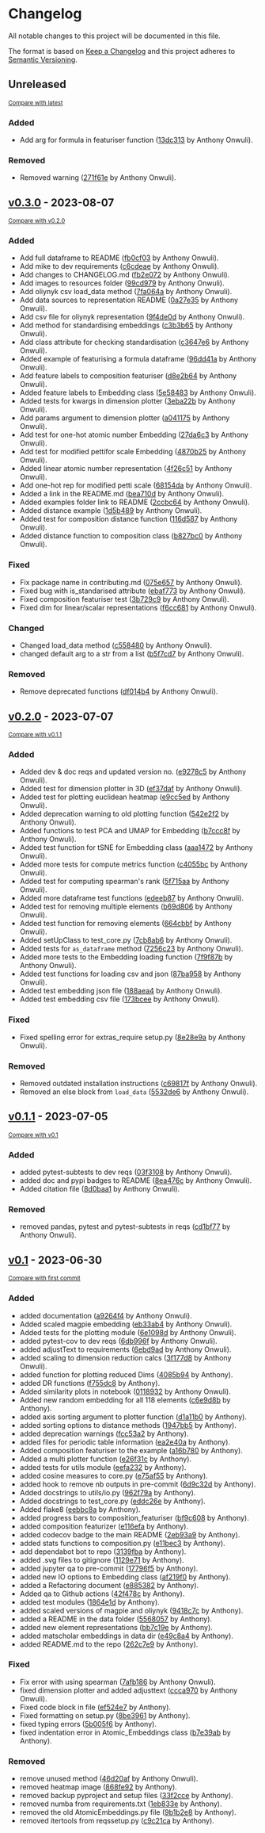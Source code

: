 # Changelog

All notable changes to this project will be documented in this file.

The format is based on [Keep a Changelog](http://keepachangelog.com/en/1.0.0/)
and this project adheres to [Semantic Versioning](http://semver.org/spec/v2.0.0.html).

<!-- insertion marker -->

## Unreleased

<small>[Compare with latest](https://github.com/WMD-group/ElementEmbeddings/compare/v0.3.0...HEAD)</small>

### Added

- Add arg for formula in featuriser function ([13dc313](https://github.com/WMD-group/ElementEmbeddings/commit/13dc313b40753aa267c878b86a33ba76944a5228) by Anthony Onwuli).

### Removed

- Removed warning ([271f61e](https://github.com/WMD-group/ElementEmbeddings/commit/271f61e8653b706a6dd716bf6c0ced9396965750) by Anthony Onwuli).

<!-- insertion marker -->

## [v0.3.0](https://github.com/WMD-group/ElementEmbeddings/releases/tag/v0.3.0) - 2023-08-07

<small>[Compare with v0.2.0](https://github.com/WMD-group/ElementEmbeddings/compare/v0.2.0...v0.3.0)</small>

### Added

- Add full dataframe to README ([fb0cf03](https://github.com/WMD-group/ElementEmbeddings/commit/fb0cf036979094fe6255d120ee523f5338583da8) by Anthony Onwuli).
- Add mike to dev requirements ([c6cdeae](https://github.com/WMD-group/ElementEmbeddings/commit/c6cdeaebc0fe169898befda246d272c24e3f7e30) by Anthony Onwuli).
- Add changes to CHANGELOG.md ([fb2e072](https://github.com/WMD-group/ElementEmbeddings/commit/fb2e072e6a590d6b6744e5e311db0679e2fd16d5) by Anthony Onwuli).
- Add images to resources folder ([99cd979](https://github.com/WMD-group/ElementEmbeddings/commit/99cd979a51a40618e86ed4dc125b3e2c93e992b3) by Anthony Onwuli).
- Add oliynyk csv load_data method ([7fa064a](https://github.com/WMD-group/ElementEmbeddings/commit/7fa064ab6b8deb5eb516312b01a8160c7c78b565) by Anthony Onwuli).
- Add data sources to representation README ([0a27e35](https://github.com/WMD-group/ElementEmbeddings/commit/0a27e358ee62df0ec1e96dd8b869935beed60ae2) by Anthony Onwuli).
- Add csv file for oliynyk representation ([9f4de0d](https://github.com/WMD-group/ElementEmbeddings/commit/9f4de0dc407c22a6291e594dc8270cd5f27c5852) by Anthony Onwuli).
- Add method for standardising embeddings ([c3b3b65](https://github.com/WMD-group/ElementEmbeddings/commit/c3b3b6565527d4b9ec86f530626c42d3adf2f0a7) by Anthony Onwuli).
- Add class attribute for checking standardisation ([c3647e6](https://github.com/WMD-group/ElementEmbeddings/commit/c3647e682c67a1d4ca8a326d919cbd4bc487560e) by Anthony Onwuli).
- Added example of featurising a formula dataframe ([96dd41a](https://github.com/WMD-group/ElementEmbeddings/commit/96dd41ac66dbcc88ce164c0dd32d79bd6d683bb6) by Anthony Onwuli).
- Add feature labels to composition featuriser ([d8e2b64](https://github.com/WMD-group/ElementEmbeddings/commit/d8e2b64790a756896bde2803684c5c059976d3e4) by Anthony Onwuli).
- Added feature labels to Embedding class ([5e58483](https://github.com/WMD-group/ElementEmbeddings/commit/5e58483da14050fef618ac3220d3c7f62f284dc9) by Anthony Onwuli).
- Added tests for kwargs in dimension plotter ([3eba22b](https://github.com/WMD-group/ElementEmbeddings/commit/3eba22b291de218a8dda6aadd69f2a42d68034cd) by Anthony Onwuli).
- Add params argument to dimension plotter ([a041175](https://github.com/WMD-group/ElementEmbeddings/commit/a04117578d97ef3f837a87ba2ae229774048be21) by Anthony Onwuli).
- Add test for one-hot atomic number Embedding ([27da6c3](https://github.com/WMD-group/ElementEmbeddings/commit/27da6c37868be4b7b35cc5e0f0db0a7502290a19) by Anthony Onwuli).
- Add test for modified pettifor scale Embedding ([4870b25](https://github.com/WMD-group/ElementEmbeddings/commit/4870b2546ae95f6265bbc48dee60178e118064dd) by Anthony Onwuli).
- Added linear atomic number representation ([4f26c51](https://github.com/WMD-group/ElementEmbeddings/commit/4f26c51dc9fba834dece653e6d762f8e13c90bd2) by Anthony Onwuli).
- Add one-hot rep for modified petti scale ([68154da](https://github.com/WMD-group/ElementEmbeddings/commit/68154da7dc341db670e22348ec4f038b9b791ed5) by Anthony Onwuli).
- Added a link in the README.md ([bea710d](https://github.com/WMD-group/ElementEmbeddings/commit/bea710d80fd8394e949e03e60bfea8f081f79a27) by Anthony Onwuli).
- Added examples folder link to README ([2ccbc64](https://github.com/WMD-group/ElementEmbeddings/commit/2ccbc6457d303b54289fe87268bdcf6a1ad2c4ec) by Anthony Onwuli).
- Added distance example ([1d5b489](https://github.com/WMD-group/ElementEmbeddings/commit/1d5b489217256d3a54f90f61b03f889f063c98f5) by Anthony Onwuli).
- Added test for composition distance function ([116d587](https://github.com/WMD-group/ElementEmbeddings/commit/116d587d074ceddcc0cd850588c43af74d6dbceb) by Anthony Onwuli).
- Added distance function to composition class ([b827bc0](https://github.com/WMD-group/ElementEmbeddings/commit/b827bc0361f4e3e495679ccfe26eb94b9a8426df) by Anthony Onwuli).

### Fixed

- Fix package name in contributing.md ([075e657](https://github.com/WMD-group/ElementEmbeddings/commit/075e657d260aa72fca91c7f8cc57466235788426) by Anthony Onwuli).
- Fixed bug with is_standarised attribute ([ebaf773](https://github.com/WMD-group/ElementEmbeddings/commit/ebaf773134c8ab4988f071da9eca2193e4340f60) by Anthony Onwuli).
- Fixed composition featuriser test ([3b729c9](https://github.com/WMD-group/ElementEmbeddings/commit/3b729c9584bf7cc4de2fd5c70baff41c8753800b) by Anthony Onwuli).
- Fixed dim for linear/scalar representations ([f6cc681](https://github.com/WMD-group/ElementEmbeddings/commit/f6cc681ee4f343240f5bb4d49cf9dfc5fa89f455) by Anthony Onwuli).

### Changed

- Changed load_data method ([c558480](https://github.com/WMD-group/ElementEmbeddings/commit/c558480e230d3502edd4ad9aa648a710b6782f1e) by Anthony Onwuli).
- changed default arg to a str from a list ([b5f7cd7](https://github.com/WMD-group/ElementEmbeddings/commit/b5f7cd79d9c50b0652cc02d22dedbc683f680fc2) by Anthony Onwuli).

### Removed

- Remove deprecated functions ([df014b4](https://github.com/WMD-group/ElementEmbeddings/commit/df014b42e7ca4f9df8de1c160e708d8dcdc85819) by Anthony Onwuli).

## [v0.2.0](https://github.com/WMD-group/ElementEmbeddings/releases/tag/v0.2.0) - 2023-07-07

<small>[Compare with v0.1.1](https://github.com/WMD-group/ElementEmbeddings/compare/v0.1.1...v0.2.0)</small>

### Added

- Added dev & doc reqs and updated version no. ([e9278c5](https://github.com/WMD-group/ElementEmbeddings/commit/e9278c579a031643576f137196aad34e0f5ea98f) by Anthony Onwuli).
- Added test for dimension plotter in 3D ([ef37daf](https://github.com/WMD-group/ElementEmbeddings/commit/ef37daff6aa824c3d9917fa1ba26fc37b95a9951) by Anthony Onwuli).
- Added test for plotting euclidean heatmap ([e9cc5ed](https://github.com/WMD-group/ElementEmbeddings/commit/e9cc5ed5508e624420b1330973425572ff5b1628) by Anthony Onwuli).
- Added deprecation warning to old plotting function ([542e2f2](https://github.com/WMD-group/ElementEmbeddings/commit/542e2f2e6bd96b0f0e1624192cb9a9a98fb3dfcc) by Anthony Onwuli).
- Added functions to test PCA and UMAP for Embedding ([b7ccc8f](https://github.com/WMD-group/ElementEmbeddings/commit/b7ccc8f41384e5e6095090aa016088279b5a0439) by Anthony Onwuli).
- Added test function for tSNE for Embedding class ([aaa1472](https://github.com/WMD-group/ElementEmbeddings/commit/aaa147279ba609984482813df2ce9530420da2be) by Anthony Onwuli).
- Added more tests for compute metrics function ([c4055bc](https://github.com/WMD-group/ElementEmbeddings/commit/c4055bcdad6e5bd7832a8568767ced72cd9cdfd9) by Anthony Onwuli).
- Added test for computing spearman's rank ([5f715aa](https://github.com/WMD-group/ElementEmbeddings/commit/5f715aaa3ba339b5e01012cb0a40c44652481b55) by Anthony Onwuli).
- Added more dataframe test functions ([edeeb87](https://github.com/WMD-group/ElementEmbeddings/commit/edeeb8714ae80b194159738b562606819ffc3ccb) by Anthony Onwuli).
- Added test for removing multiple elements ([b69d806](https://github.com/WMD-group/ElementEmbeddings/commit/b69d80699cad211166ff1b112886d19d387890b5) by Anthony Onwuli).
- Added test function for removing elements ([664cbbf](https://github.com/WMD-group/ElementEmbeddings/commit/664cbbf1846757b7d018c199745b6227465c0268) by Anthony Onwuli).
- Added setUpClass to test_core.py ([7cb8ab6](https://github.com/WMD-group/ElementEmbeddings/commit/7cb8ab6d3b731d04831cdfe83a90b926ab1e2a1b) by Anthony Onwuli).
- Added tests for `as_dataframe` method ([7256c23](https://github.com/WMD-group/ElementEmbeddings/commit/7256c23d8d2840b77983424ee9247a90f1caaded) by Anthony Onwuli).
- Added more tests to the Embedding loading function ([7f9f87b](https://github.com/WMD-group/ElementEmbeddings/commit/7f9f87b987a77f1d4b73cf9fed289a5d9a028417) by Anthony Onwuli).
- Added test functions for loading csv and json ([87ba958](https://github.com/WMD-group/ElementEmbeddings/commit/87ba9581c506bc16aa377961da28c0cbe60e80de) by Anthony Onwuli).
- Added test embedding json file ([188aea4](https://github.com/WMD-group/ElementEmbeddings/commit/188aea48e21b3c3d5a1b9624a9885b94f14b2fcc) by Anthony Onwuli).
- Added test embedding csv file ([173bcee](https://github.com/WMD-group/ElementEmbeddings/commit/173bcee057173ec1a48cdc7bb3141406236119ce) by Anthony Onwuli).

### Fixed

- Fixed spelling error for extras_require setup.py ([8e28e9a](https://github.com/WMD-group/ElementEmbeddings/commit/8e28e9a09550bfcaf21ec4d95989cd031d717596) by Anthony Onwuli).

### Removed

- Removed outdated installation instructions ([c69817f](https://github.com/WMD-group/ElementEmbeddings/commit/c69817fef331e203fb3861e603c7c0176097e51f) by Anthony Onwuli).
- Removed an else block from `load_data` ([5532de6](https://github.com/WMD-group/ElementEmbeddings/commit/5532de6d050580382f0fa9688be96f0e9cd231ec) by Anthony Onwuli).

## [v0.1.1](https://github.com/WMD-group/ElementEmbeddings/releases/tag/v0.1.1) - 2023-07-05

<small>[Compare with v0.1](https://github.com/WMD-group/ElementEmbeddings/compare/v0.1...v0.1.1)</small>

### Added

- added pytest-subtests to dev reqs ([03f3108](https://github.com/WMD-group/ElementEmbeddings/commit/03f31088d5be656f9fe67d88bd850a1817bd862d) by Anthony Onwuli).
- added doc and pypi badges to README ([8ea476c](https://github.com/WMD-group/ElementEmbeddings/commit/8ea476cf1422ca0d94d795fcd7b58ebd0ea858fe) by Anthony Onwuli).
- Added citation file ([8d0baa1](https://github.com/WMD-group/ElementEmbeddings/commit/8d0baa1cd17b787e465300452d3c2d16a56c009b) by Anthony Onwuli).

### Removed

- removed pandas, pytest and pytest-subtests in reqs ([cd1bf77](https://github.com/WMD-group/ElementEmbeddings/commit/cd1bf776220250377bb7cd48cca6b08e9a968f1d) by Anthony Onwuli).

## [v0.1](https://github.com/WMD-group/ElementEmbeddings/releases/tag/v0.1) - 2023-06-30

<small>[Compare with first commit](https://github.com/WMD-group/ElementEmbeddings/compare/262c7e99a438a3527fb73866093ae8cb1ee85ee6...v0.1)</small>

### Added

- added documentation ([a9264f4](https://github.com/WMD-group/ElementEmbeddings/commit/a9264f41035e8b6bdeeb2255ef0f9743a7d1be19) by Anthony Onwuli).
- Added scaled magpie embedding ([eb33ab4](https://github.com/WMD-group/ElementEmbeddings/commit/eb33ab4921343889f7583abe11eccdc2f34d8ffd) by Anthony Onwuli).
- Added tests for the plotting module ([6e1098d](https://github.com/WMD-group/ElementEmbeddings/commit/6e1098db830e8168ab3f65a5e4b50ed0bf8221b2) by Anthony Onwuli).
- added pytest-cov to dev reqs ([6db996f](https://github.com/WMD-group/ElementEmbeddings/commit/6db996f9981fa991ffb1435dec4d0a6ef3ec6544) by Anthony Onwuli).
- added adjustText to requirements ([6ebd9ad](https://github.com/WMD-group/ElementEmbeddings/commit/6ebd9ad45b6e178904ae8c3e9fa4e260fb0012f1) by Anthony Onwuli).
- added scaling to dimension reduction calcs ([3f177d8](https://github.com/WMD-group/ElementEmbeddings/commit/3f177d89f1aca2406372ff62f750d13ac3ec1c26) by Anthony Onwuli).
- added function for plotting reduced Dims ([4085b94](https://github.com/WMD-group/ElementEmbeddings/commit/4085b948f46e2cd490d7dec9d309513f2ad7c69e) by Anthony).
- added DR functions ([f755dc8](https://github.com/WMD-group/ElementEmbeddings/commit/f755dc870d9e494fd2dcac9d748d7a46e8844db0) by Anthony).
- Added similarity plots in notebook ([0118932](https://github.com/WMD-group/ElementEmbeddings/commit/011893228b6aba848df060796a30696de7db4a7a) by Anthony Onwuli).
- Added new random embedding for all 118 elements ([c6e9d8b](https://github.com/WMD-group/ElementEmbeddings/commit/c6e9d8bfecfa68fad37f47146fbeb43e06489c1c) by Anthony).
- added axis sorting argument to plotter function ([d1a11b0](https://github.com/WMD-group/ElementEmbeddings/commit/d1a11b04cf8a32cc8164b727b71aaac27af8883a) by Anthony).
- added sorting options to distance methods ([1947bb5](https://github.com/WMD-group/ElementEmbeddings/commit/1947bb58c00ba78842bfe237a1bff822476cb7e0) by Anthony).
- added deprecation warnings ([fcc53a2](https://github.com/WMD-group/ElementEmbeddings/commit/fcc53a23772ce1e2bfd9d450e5530e2e3030f123) by Anthony).
- added files for periodic table information ([ea2e40a](https://github.com/WMD-group/ElementEmbeddings/commit/ea2e40ac045ce620d025de2fc756bab6a22fcb19) by Anthony).
- Added composition featuriser to the example ([a16b780](https://github.com/WMD-group/ElementEmbeddings/commit/a16b7802a9ab243b3766de54e2bfafd6f1ee0aca) by Anthony).
- Added a multi plotter function ([e26f31c](https://github.com/WMD-group/ElementEmbeddings/commit/e26f31cac0366f259e92b0c4abbe49eeddcc2524) by Anthony).
- added tests for utils module ([eefa232](https://github.com/WMD-group/ElementEmbeddings/commit/eefa232b8bad56e2f662f7898732de94fbcffa06) by Anthony).
- added cosine measures to core.py ([e75af55](https://github.com/WMD-group/ElementEmbeddings/commit/e75af558b930c66204b05882e333a81fc34e8bbd) by Anthony).
- added hook to remove nb outputs in pre-commit ([6d9c32d](https://github.com/WMD-group/ElementEmbeddings/commit/6d9c32dc6d5c19e4e0259f1c2e978573369e2485) by Anthony).
- Added docstrings to utils/io.py ([962f79a](https://github.com/WMD-group/ElementEmbeddings/commit/962f79a4c4936f322a3fe5fed23a4789f261283d) by Anthony).
- Added docstrings to test_core.py ([eddc26e](https://github.com/WMD-group/ElementEmbeddings/commit/eddc26e31468e89c324873352736c1e7f8f61eb1) by Anthony).
- Added flake8 ([eebbc8a](https://github.com/WMD-group/ElementEmbeddings/commit/eebbc8a5450f6239df76a01b364fb0583ace5e60) by Anthony).
- added progress bars to composition_featuriser ([bf9c608](https://github.com/WMD-group/ElementEmbeddings/commit/bf9c60894ca57f8552940a7c17cce3bc6c63ae19) by Anthony).
- added composition featurizer ([e116efa](https://github.com/WMD-group/ElementEmbeddings/commit/e116efa3ba4b09087a70cebebee377f66fec4f2a) by Anthony).
- added codecov badge to the main README ([2eb93a9](https://github.com/WMD-group/ElementEmbeddings/commit/2eb93a9af7c58688e49a98b121562f1ef3732e6f) by Anthony).
- added stats functions to composition.py ([e11bec3](https://github.com/WMD-group/ElementEmbeddings/commit/e11bec301a0a504b693be1d5c69b88e6ec0a1b16) by Anthony).
- add dependabot bot to repo ([3139fba](https://github.com/WMD-group/ElementEmbeddings/commit/3139fba592bc7acc810714a5bf082265b3e46244) by Anthony).
- added .svg files to gitignore ([1129e71](https://github.com/WMD-group/ElementEmbeddings/commit/1129e71296c20d227f739b82d7b5383fdaa34c75) by Anthony).
- added jupyter qa to pre-commit ([17796f5](https://github.com/WMD-group/ElementEmbeddings/commit/17796f5d34ed3fc6f5dd439982ad745b008934f3) by Anthony).
- added new IO options to Embedding class ([af219f0](https://github.com/WMD-group/ElementEmbeddings/commit/af219f0252caaf13ac1fad2e1e76091114c19e9c) by Anthony).
- added a Refactoring document ([e885382](https://github.com/WMD-group/ElementEmbeddings/commit/e885382e70679862f7bbaba9ace1855c34f7dcb6) by Anthony).
- Added qa to Github actions ([42f478c](https://github.com/WMD-group/ElementEmbeddings/commit/42f478cc5ef5b8c5e497366de37e99554ea25674) by Anthony).
- added test modules ([1864e1d](https://github.com/WMD-group/ElementEmbeddings/commit/1864e1d55ad56d9aaed9fa176c7904124779ef72) by Anthony).
- added scaled versions of magpie and oliynyk ([9418c7c](https://github.com/WMD-group/ElementEmbeddings/commit/9418c7c0afb644e4f7e3424f4bb06bd8ca605517) by Anthony).
- added a README in the data folder ([5568057](https://github.com/WMD-group/ElementEmbeddings/commit/55680575e46bc4c361fcf7714c8f375e22d5c084) by Anthony).
- added new element representations ([bb7c19e](https://github.com/WMD-group/ElementEmbeddings/commit/bb7c19ef6cb5218a84414981b92bfee309b4a880) by Anthony).
- added matscholar embeddings in data dir ([e49c8a4](https://github.com/WMD-group/ElementEmbeddings/commit/e49c8a4b2bcbc084d3753e734b416dfc12beceac) by Anthony).
- added README.md to the repo ([262c7e9](https://github.com/WMD-group/ElementEmbeddings/commit/262c7e99a438a3527fb73866093ae8cb1ee85ee6) by Anthony).

### Fixed

- Fix error with using spearman ([7afb186](https://github.com/WMD-group/ElementEmbeddings/commit/7afb1865069648e8554e0ebd385696358c694833) by Anthony Onwuli).
- fixed dimension plotter and added adjusttext ([ccca970](https://github.com/WMD-group/ElementEmbeddings/commit/ccca970d435d96499f62f69d74560cb523a39033) by Anthony Onwuli).
- Fixed code block in file ([ef524e7](https://github.com/WMD-group/ElementEmbeddings/commit/ef524e7b91f90ca9db15313fc41e2c6d9b2a781b) by Anthony).
- Fixed formatting on setup.py ([8be3961](https://github.com/WMD-group/ElementEmbeddings/commit/8be396121e47e4bd8bca605aff98eaf095bd4608) by Anthony).
- fixed typing errors ([5b005f6](https://github.com/WMD-group/ElementEmbeddings/commit/5b005f64d8513e941122b8b594739e1d84b270bb) by Anthony).
- fixed indentation error in Atomic_Embeddings class ([b7e39ab](https://github.com/WMD-group/ElementEmbeddings/commit/b7e39ab88ebc4807ef276c50be36e7c27ac47d5f) by Anthony).

### Removed

- remove unused method ([46d20af](https://github.com/WMD-group/ElementEmbeddings/commit/46d20af77797e452152a2af139e72b4d9f6145c4) by Anthony Onwuli).
- removed heatmap image ([868fe92](https://github.com/WMD-group/ElementEmbeddings/commit/868fe92c3d41b60fc6b988273e2a1ac1e5065f13) by Anthony).
- removed backup pyproject and setup files ([33f2cce](https://github.com/WMD-group/ElementEmbeddings/commit/33f2cce0e341f6837641c98cba29c22de2942252) by Anthony).
- removed numba from requirements.txt ([1eb833e](https://github.com/WMD-group/ElementEmbeddings/commit/1eb833ec1769ead345de23e2c09c92cee72cc545) by Anthony).
- removed the old AtomicEmbeddings.py file ([9b1b2e8](https://github.com/WMD-group/ElementEmbeddings/commit/9b1b2e82e0426136020f5112d12c18051d9b7c30) by Anthony).
- removed itertools from reqssetup.py ([c9c21ca](https://github.com/WMD-group/ElementEmbeddings/commit/c9c21ca8a8e242fc99f19d1fee204da7a1bbdc62) by Anthony).
